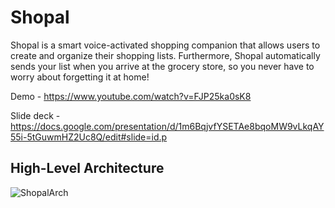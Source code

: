 # Shopal

Shopal is a smart voice-activated shopping companion that allows users to create and organize their shopping lists. Furthermore, Shopal automatically sends your list when you arrive at the grocery store, so you never have to worry about forgetting it at home!

Demo - https://www.youtube.com/watch?v=FJP25ka0sK8

Slide deck - https://docs.google.com/presentation/d/1m6BqjvfYSETAe8bqoMW9vLkqAY55i-5tGuwmHZ2Uc8Q/edit#slide=id.p

## High-Level Architecture

![ShopalArch](https://user-images.githubusercontent.com/20114242/130531586-b43a508c-d81f-4580-bcdb-92cc69122b44.PNG)


